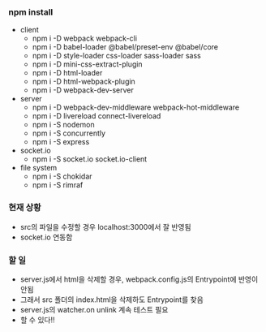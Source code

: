 ### npm install

- client
  - npm i -D webpack webpack-cli
  - npm i -D babel-loader @babel/preset-env @babel/core
  - npm i -D style-loader css-loader sass-loader sass
  - npm i -D mini-css-extract-plugin
  - npm i -D html-loader
  - npm i -D html-webpack-plugin
  - npm i -D webpack-dev-server
- server
  - npm i -D webpack-dev-middleware webpack-hot-middleware
  - npm i -D livereload connect-livereload
  - npm i -S nodemon
  - npm i -S concurrently
  - npm i -S express
- socket.io
  - npm i -S socket.io socket.io-client
- file system
  - npm i -S chokidar
  - npm i -S rimraf

### 현재 상황

- src의 파일을 수정할 경우 localhost:3000에서 잘 반영됨
- socket.io 연동함

### 할 일

- server.js에서 html을 삭제할 경우, webpack.config.js의 Entrypoint에 반영이 안됨
- 그래서 src 폴더의 index.html을 삭제하도 Entrypoint를 찾음
- server.js의 watcher.on unlink 계속 테스트 필요
- 할 수 있다!!
